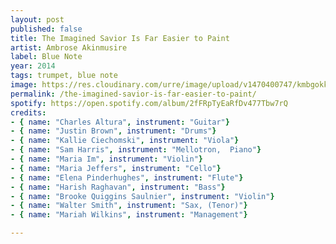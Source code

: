 ```yaml
---
layout: post
published: false
title: The Imagined Savior Is Far Easier to Paint
artist: Ambrose Akinmusire
label: Blue Note
year: 2014
tags: trumpet, blue note
image: https://res.cloudinary.com/urre/image/upload/v1470400747/kmbgokkzxjv9hzyc7tt2.jpg
permalink: /the-imagined-savior-is-far-easier-to-paint/
spotify: https://open.spotify.com/album/2fFRpTyEaRfDv477Tbw7rQ
credits: 
- { name: "Charles Altura", instrument: "Guitar"}
- { name: "Justin Brown", instrument: "Drums"}
- { name: "Kallie Ciechomski", instrument: "Viola"}
- { name: "Sam Harris", instrument: "Mellotron,  Piano"}
- { name: "Maria Im", instrument: "Violin"}
- { name: "Maria Jeffers", instrument: "Cello"}
- { name: "Elena Pinderhughes", instrument: "Flute"}
- { name: "Harish Raghavan", instrument: "Bass"}
- { name: "Brooke Quiggins Saulnier", instrument: "Violin"}
- { name: "Walter Smith", instrument: "Sax, (Tenor)"}
- { name: "Mariah Wilkins", instrument: "Management"}

---
```


